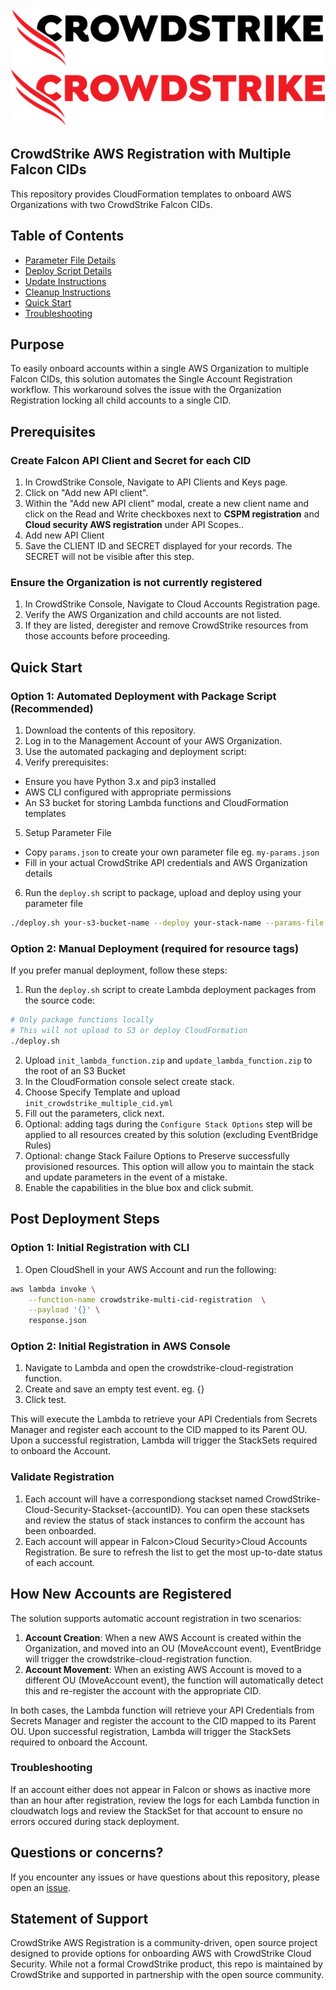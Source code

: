 ![CrowdStrike](https://raw.githubusercontent.com/CrowdStrike/falconpy/main/docs/asset/cs-logo.png#gh-light-mode-only)
![CrowdStrike](https://raw.githubusercontent.com/CrowdStrike/falconpy/main/docs/asset/cs-logo-red.png#gh-dark-mode-only)

## CrowdStrike AWS Registration with Multiple Falcon CIDs

This repository provides CloudFormation templates to onboard AWS Organizations with two CrowdStrike Falcon CIDs.  

## Table of Contents
- [Parameter File Details](./PARAMS_JSON_README.md)
- [Deploy Script Details](./DEPLOY_SCRIPT_README.md)
- [Update Instructions](./UPDATE_INSTRUCTIONS.md)
- [Cleanup Instructions](./CLEANUP_INSTRUCTIONS.md)
- [Quick Start](#quick-start)
- [Troubleshooting](#troubleshooting)

## Purpose
To easily onboard accounts within a single AWS Organization to multiple Falcon CIDs, this solution automates the Single Account Registration workflow.  This workaround solves the issue with the Organization Registration locking all child accounts to a single CID.

## Prerequisites

### Create Falcon API Client and Secret for each CID
1. In CrowdStrike Console, Navigate to API Clients and Keys page.
2. Click on "Add new API client".
3. Within the "Add new API client" modal, create a new client name and click on the Read and Write checkboxes next to **CSPM registration** and **Cloud security AWS registration** under API Scopes..
4. Add new API Client
5. Save the CLIENT ID and SECRET displayed for your records. The SECRET will not be visible after this step.

### Ensure the Organization is not currently registered
1. In CrowdStrike Console, Navigate to Cloud Accounts Registration page.
2. Verify the AWS Organization and child accounts are not listed.
3. If they are listed, deregister and remove CrowdStrike resources from those accounts before proceeding.

## Quick Start

### Option 1: Automated Deployment with Package Script (Recommended)

1. Download the contents of this repository.
2. Log in to the Management Account of your AWS Organization.
3. Use the automated packaging and deployment script:
4. Verify prerequisites:
  - Ensure you have Python 3.x and pip3 installed
  - AWS CLI configured with appropriate permissions
  - An S3 bucket for storing Lambda functions and CloudFormation templates
5. Setup Parameter File
  - Copy `params.json` to create your own parameter file eg. `my-params.json`
  - Fill in your actual CrowdStrike API credentials and AWS Organization details
6. Run the `deploy.sh` script to package, upload and deploy using your parameter file

```bash
./deploy.sh your-s3-bucket-name --deploy your-stack-name --params-file my-params.json
```

### Option 2: Manual Deployment (required for resource tags)

If you prefer manual deployment, follow these steps:

1. Run the `deploy.sh` script to create Lambda deployment packages from the source code:
```bash
# Only package functions locally
# This will not upload to S3 or deploy CloudFormation
./deploy.sh
```
2. Upload `init_lambda_function.zip` and `update_lambda_function.zip` to the root of an S3 Bucket
3. In the CloudFormation console select create stack.
4. Choose Specify Template and upload `init_crowdstrike_multiple_cid.yml`
5. Fill out the parameters, click next.
6. Optional: adding tags during the `Configure Stack Options` step will be applied to all resources created by this solution (excluding EventBridge Rules)
7. Optional: change Stack Failure Options to Preserve successfully provisioned resources. This option will allow you to maintain the stack and update parameters in the event of a mistake.
8. Enable the capabilities in the blue box and click submit.

## Post Deployment Steps

### Option 1: Initial Registration with CLI
1. Open CloudShell in your AWS Account and run the following:

```bash
aws lambda invoke \
    --function-name crowdstrike-multi-cid-registration  \
    --payload '{}' \
    response.json
```
### Option 2: Initial Registration in AWS Console
1. Navigate to Lambda and open the crowdstrike-cloud-registration function.
2. Create and save an empty test event. eg. {}
3. Click test.

This will execute the Lambda to retrieve your API Credentials from Secrets Manager and register each account to the CID mapped to its Parent OU.  Upon a successful registration, Lambda will trigger the StackSets required to onboard the Account.

### Validate Registration
1. Each account will have a correspondiong stackset named CrowdStrike-Cloud-Security-Stackset-{accountID}.  You can open these stacksets and review the status of stack instances to confirm the account has been onboarded.
2. Each account will appear in Falcon>Cloud Security>Cloud Accounts Registration.  Be sure to refresh the list to get the most up-to-date status of each account.

## How New Accounts are Registered
The solution supports automatic account registration in two scenarios:
1. **Account Creation**: When a new AWS Account is created within the Organization, and moved into an OU (MoveAccount event), EventBridge will trigger the crowdstrike-cloud-registration function.
2. **Account Movement**: When an existing AWS Account is moved to a different OU (MoveAccount event), the function will automatically detect this and re-register the account with the appropriate CID.

In both cases, the Lambda function will retrieve your API Credentials from Secrets Manager and register the account to the CID mapped to its Parent OU. Upon successful registration, Lambda will trigger the StackSets required to onboard the Account.

### Troubleshooting
If an account either does not appear in Falcon or shows as inactive more than an hour after registration, review the logs for each Lambda function in cloudwatch logs and review the StackSet for that account to ensure no errors occured during stack deployment.

## Questions or concerns?

If you encounter any issues or have questions about this repository, please open an [issue](https://github.com/CrowdStrike/cloud-aws-registration-cloudformation/issues/new/choose).

## Statement of Support

CrowdStrike AWS Registration is a community-driven, open source project designed to provide options for onboarding AWS with CrowdStrike Cloud Security. While not a formal CrowdStrike product, this repo is maintained by CrowdStrike and supported in partnership with the open source community.
